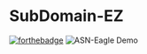 # SubDomain-EZ
[![forthebadge](https://forthebadge.com/images/badges/built-with-love.svg)](https://forthebadge.com)
![ASN-Eagle Demo](https://github.com/j1t3sh/SubDomain-EZ/releases/download/1.0/Peek.2020-05-14.17-30.gif)
